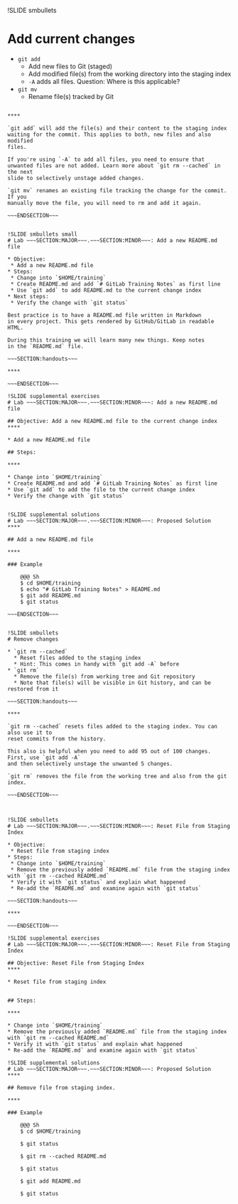 !SLIDE smbullets
# Add current changes

* `git add`
  * Add new files to Git (staged)
  * Add modified file(s) from the working directory into the staging index
  * `-A` adds all files. Question: Where is this applicable?
* `git mv`
  * Rename file(s) tracked by Git

~~~SECTION:handouts~~~

****

`git add` will add the file(s) and their content to the staging index
waiting for the commit. This applies to both, new files and also modified
files.

If you're using `-A` to add all files, you need to ensure that
unwanted files are not added. Learn more about `git rm --cached` in the next
slide to selectively unstage added changes.

`git mv` renames an existing file tracking the change for the commit. If you
manually move the file, you will need to rm and add it again.

~~~ENDSECTION~~~


!SLIDE smbullets small
# Lab ~~~SECTION:MAJOR~~~.~~~SECTION:MINOR~~~: Add a new README.md file

* Objective:
 * Add a new README.md file
* Steps:
 * Change into `$HOME/training`
 * Create README.md and add `# GitLab Training Notes` as first line
 * Use `git add` to add README.md to the current change index
* Next steps:
 * Verify the change with `git status`

Best practice is to have a README.md file written in Markdown
in every project. This gets rendered by GitHub/GitLab in readable HTML.

During this training we will learn many new things. Keep notes
in the `README.md` file.

~~~SECTION:handouts~~~

****

~~~ENDSECTION~~~

!SLIDE supplemental exercises
# Lab ~~~SECTION:MAJOR~~~.~~~SECTION:MINOR~~~: Add a new README.md file

## Objective: Add a new README.md file to the current change index
****

* Add a new README.md file

## Steps:

****

* Change into `$HOME/training`
* Create README.md and add `# GitLab Training Notes` as first line
* Use `git add` to add the file to the current change index
* Verify the change with `git status`


!SLIDE supplemental solutions
# Lab ~~~SECTION:MAJOR~~~.~~~SECTION:MINOR~~~: Proposed Solution
****

## Add a new README.md file

****

### Example

    @@@ Sh
    $ cd $HOME/training
    $ echo "# GitLab Training Notes" > README.md
    $ git add README.md
    $ git status

~~~ENDSECTION~~~


!SLIDE smbullets
# Remove changes

* `git rm --cached`
  * Reset files added to the staging index
  * Hint: This comes in handy with `git add -A` before
* `git rm`
  * Remove the file(s) from working tree and Git repository
  * Note that file(s) will be visible in Git history, and can be restored from it

~~~SECTION:handouts~~~

****

`git rm --cached` resets files added to the staging index. You can also use it to
reset commits from the history.

This also is helpful when you need to add 95 out of 100 changes. First, use `git add -A`
and then selectively unstage the unwanted 5 changes.

`git rm` removes the file from the working tree and also from the git index.

~~~ENDSECTION~~~



!SLIDE smbullets
# Lab ~~~SECTION:MAJOR~~~.~~~SECTION:MINOR~~~: Reset File from Staging Index

* Objective:
 * Reset file from staging index
* Steps:
 * Change into `$HOME/training`
 * Remove the previously added `README.md` file from the staging index with `git rm --cached README.md`
 * Verify it with `git status` and explain what happened
 * Re-add the `README.md` and examine again with `git status`

~~~SECTION:handouts~~~

****

~~~ENDSECTION~~~

!SLIDE supplemental exercises
# Lab ~~~SECTION:MAJOR~~~.~~~SECTION:MINOR~~~: Reset File from Staging Index

## Objective: Reset File from Staging Index
****

* Reset file from staging index


## Steps:

****

* Change into `$HOME/training`
* Remove the previously added `README.md` file from the staging index with `git rm --cached README.md`
* Verify it with `git status` and explain what happened
* Re-add the `README.md` and examine again with `git status`

!SLIDE supplemental solutions
# Lab ~~~SECTION:MAJOR~~~.~~~SECTION:MINOR~~~: Proposed Solution
****

## Remove file from staging index.

****

### Example

    @@@ Sh
    $ cd $HOME/training

    $ git status

    $ git rm --cached README.md

    $ git status

    $ git add README.md

    $ git status

